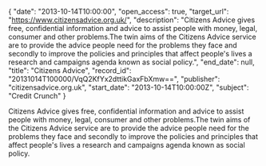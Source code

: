 {
  "date": "2013-10-14T10:00:00", 
  "open_access": true, 
  "target_url": "https://www.citizensadvice.org.uk/", 
  "description": "Citizens Advice gives free, confidential information and advice to assist people with money, legal, consumer and other problems.The twin aims of the Citizens Advice service are to provide the advice people need for the problems they face and secondly to improve the policies and principles that affect people's lives a research and campaigns agenda known as social policy.", 
  "end_date": null, 
  "title": "Citizens Advice", 
  "record_id": "20131014T100000/VqQ2KfYx2dttikGaxFbXmw==", 
  "publisher": "citizensadvice.org.uk", 
  "start_date": "2013-10-14T10:00:00Z", 
  "subject": "Credit Crunch"
}

Citizens Advice gives free, confidential information and advice to assist people with money, legal, consumer and other problems.The twin aims of the Citizens Advice service are to provide the advice people need for the problems they face and secondly to improve the policies and principles that affect people's lives a research and campaigns agenda known as social policy.